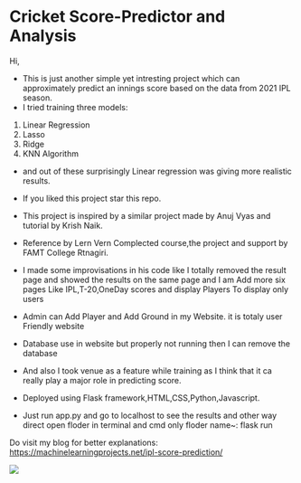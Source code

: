 # Cricket Score-Predictor and Analysis 
Hi,
  

- This is just another simple yet intresting project which can approximately predict an innings score based on the data from 2021 IPL season.  
- I tried training three models:  
 1. Linear Regression  
 2. Lasso  
 3. Ridge 
 4. KNN Algorithm 
- and out of these surprisingly Linear regression was giving more realistic results.  
- If you liked this project star this repo.  
- This project is inspired by a similar project made by Anuj Vyas and tutorial by Krish Naik. 
- Reference by Lern Vern Complected  course,the project and support by FAMT College Rtnagiri.

- I made some improvisations in his code like I totally removed the result page and showed the results on the same page and I am Add more six pages Like IPL,T-20,OneDay scores and display Players To display only users 
- Admin can Add Player and Add Ground in my Website. it is totaly user Friendly  website

- Database use in website  but properly not running  then I  can remove  the database
- And also I took venue as a feature while training as I think that it ca really play a major role in predicting score.  
- Deployed using Flask framework,HTML,CSS,Python,Javascript.  
- Just run app.py and go to localhost to see the results and other way direct open floder in terminal and cmd only floder name~: flask run 


Do visit my blog for better explanations: https://machinelearningprojects.net/ipl-score-prediction/

![](ipl.gif)
